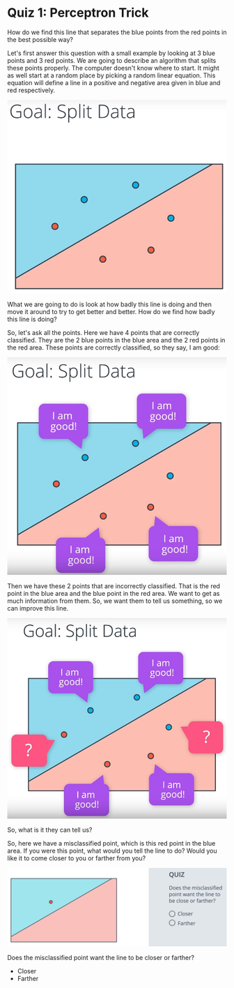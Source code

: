 # Quiz 1: Perceptron Trick

How do we find this line that separates the blue points from the red points in the best possible way?

Let's first answer this question with a small example by looking at 3 blue points and 3 red points. We are going to describe an algorithm that splits these points properly. The computer doesn't know where to start. It might as well start at a random place by picking a random linear equation. This equation will define a line in a positive and negative area given in blue and red respectively. 

![perceptron-trick-1.jpg](../../images/perceptron-trick-1.jpg)

What we are going to do is look at how badly this line is doing and then move it around to try to get better and better. How do we find how badly this line is doing?

So, let's ask all the points. Here we have 4 points that are correctly classified. They are the 2 blue points in the blue area and the 2 red points in the red area. These points are correctly classified, so they say, I am good:

![perceptron-trick-2.jpg](../../images/perceptron-trick-2.jpg)

Then we have these 2 points that are incorrectly classified. That is the red point in the blue area and the blue point in the red area. We want to get as much information from them. So, we want them to tell us something, so we can improve this line.

![perceptron-trick-3.jpg](../../images/perceptron-trick-3.jpg)

So, what is it they can tell us?

So, here we have a misclassified point, which is this red point in the blue area. If you were this point, what would you tell the line to do? Would you like it to come closer to you or farther from you?

![perceptron-trick-4.png](../../images/perceptron-trick-4.png)

Does the misclassified point want the line to be closer or farther?

- Closer
- Farther